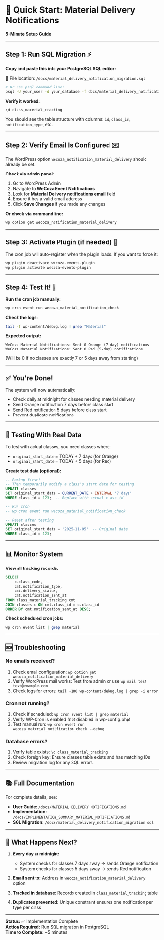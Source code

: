 # 🚀 Quick Start: Material Delivery Notifications

**5-Minute Setup Guide**

---

## Step 1: Run SQL Migration ⚡

**Copy and paste this into your PostgreSQL SQL editor:**

📄 File location: `/docs/material_delivery_notification_migration.sql`

```bash
# Or use psql command line:
psql -U your_user -d your_database -f docs/material_delivery_notification_migration.sql
```

**Verify it worked:**
```sql
\d class_material_tracking
```

You should see the table structure with columns: `id`, `class_id`, `notification_type`, etc.

---

## Step 2: Verify Email Is Configured ✉️

The WordPress option `wecoza_notification_material_delivery` should already be set.

**Check via admin panel:**
1. Go to WordPress Admin
2. Navigate to **WeCoza Event Notifications**
3. Look for **Material Delivery notifications email** field
4. Ensure it has a valid email address
5. Click **Save Changes** if you made any changes

**Or check via command line:**
```bash
wp option get wecoza_notification_material_delivery
```

---

## Step 3: Activate Plugin (if needed) 🔌

The cron job will auto-register when the plugin loads. If you want to force it:

```bash
wp plugin deactivate wecoza-events-plugin
wp plugin activate wecoza-events-plugin
```

---

## Step 4: Test It! 🧪

**Run the cron job manually:**
```bash
wp cron event run wecoza_material_notification_check
```

**Check the logs:**
```bash
tail -f wp-content/debug.log | grep "Material"
```

**Expected output:**
```
WeCoza Material Notifications: Sent 0 Orange (7-day) notifications
WeCoza Material Notifications: Sent 0 Red (5-day) notifications
```

(Will be 0 if no classes are exactly 7 or 5 days away from starting)

---

## ✅ You're Done!

The system will now automatically:
- Check daily at midnight for classes needing material delivery
- Send Orange notification 7 days before class start
- Send Red notification 5 days before class start
- Prevent duplicate notifications

---

## 🧪 Testing With Real Data

To test with actual classes, you need classes where:
- `original_start_date` = TODAY + 7 days (for Orange)
- `original_start_date` = TODAY + 5 days (for Red)

**Create test data (optional):**
```sql
-- Backup first!
-- Then temporarily modify a class's start date for testing
UPDATE classes 
SET original_start_date = CURRENT_DATE + INTERVAL '7 days'
WHERE class_id = 123;  -- Replace with actual class_id

-- Run cron
-- wp cron event run wecoza_material_notification_check

-- Reset after testing
UPDATE classes 
SET original_start_date = '2025-11-05'  -- Original date
WHERE class_id = 123;
```

---

## 📊 Monitor System

**View all tracking records:**
```sql
SELECT 
    c.class_code,
    cmt.notification_type,
    cmt.delivery_status,
    cmt.notification_sent_at
FROM class_material_tracking cmt
JOIN classes c ON cmt.class_id = c.class_id
ORDER BY cmt.notification_sent_at DESC;
```

**Check scheduled cron jobs:**
```bash
wp cron event list | grep material
```

---

## 🆘 Troubleshooting

### No emails received?
1. Check email configuration: `wp option get wecoza_notification_material_delivery`
2. Verify WordPress mail works: Test from admin or use `wp mail test test@example.com`
3. Check logs for errors: `tail -100 wp-content/debug.log | grep -i error`

### Cron not running?
1. Check if scheduled: `wp cron event list | grep material`
2. Verify WP-Cron is enabled (not disabled in wp-config.php)
3. Test manual run: `wp cron event run wecoza_material_notification_check --debug`

### Database errors?
1. Verify table exists: `\d class_material_tracking`
2. Check foreign key: Ensure classes table exists and has matching IDs
3. Review migration log for any SQL errors

---

## 📚 Full Documentation

For complete details, see:
- **User Guide:** `/docs/MATERIAL_DELIVERY_NOTIFICATIONS.md`
- **Implementation:** `/docs/IMPLEMENTATION_SUMMARY_MATERIAL_NOTIFICATIONS.md`
- **SQL Migration:** `/docs/material_delivery_notification_migration.sql`

---

## 🎯 What Happens Next?

1. **Every day at midnight:**
   - System checks for classes 7 days away → sends Orange notification
   - System checks for classes 5 days away → sends Red notification

2. **Email sent to:** Address in `wecoza_notification_material_delivery` option

3. **Tracked in database:** Records created in `class_material_tracking` table

4. **Duplicates prevented:** Unique constraint ensures one notification per type per class

---

**Status:** ✅ Implementation Complete  
**Action Required:** Run SQL migration in PostgreSQL  
**Time to Complete:** ~5 minutes
